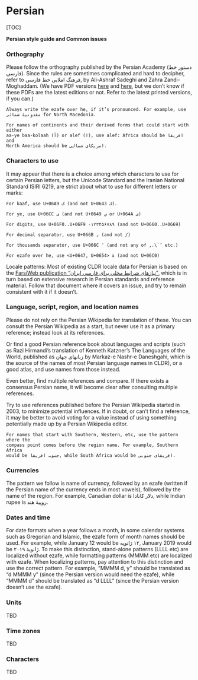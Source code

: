 # Persian

[TOC]

**Persian style guide and Common issues**

### Orthography

Please follow the orthography published by the Persian Academy (دستور خط فارسی).
Since the rules are sometimes complicated and hard to decipher, refer to فرهنگ
املایی خط فارسی, by Ali-Ashraf Sadeghi and Zahra Zandi-Moghaddam. (We have PDF
versions
[here](https://drive.google.com/file/d/1R2_7PMMxNzu_rYZvUQgWEGsFBA549Z1K/view?usp=sharing)
and
[here](https://drive.google.com/file/d/1bDIQ2XWGsahQbg9yZ3DqLKaFuh41RBxx/view?usp=sharing),
but we don’t know if these PDFs are the latest editions or not. Refer to the
latest printed versions, if you can.)

    Always write the ezafe over he, if it’s pronounced. For example, use
    مقدونیهٔ شمالی for North Macedonia.

    For names of continents and their derived forms that could start with either
    aa-ye baa-kolaah (آ) or alef (ا), use alef: Africa should be افریقا and
    North America should be امریکای شمالی.

### Characters to use

It may appear that there is a choice among which characters to use for certain
Persian letters, but the Unicode Standard and the Iranian National Standard
ISIRI 6219, are strict about what to use for different letters or marks:

    For kaaf, use U+06A9 ک (and not U+0643 ك).

    For ye, use U+06CC ی (and not U+0649 ي or U+064A ى)

    For digits, use U+06F0..U+06F9 ۰۱۲۳۴۵۶۷۸۹ (and not U+0660..U+0669)

    For decimal separator, use U+066B ٫ (and not /)

    For thousands separator, use U+066C ٬ (and not any of ,،\`’ etc.)

    For ezafe over he, use <U+0647, U+0654> هٔ (and not U+06C0)

Locale patterns: Most of existing CLDR locale data for Persian is based on the
[FarsiWeb publication “نیازهای شرایط محلی برای فارسی
ایران”](https://drive.google.com/file/d/1yDoUbXnV_q6mrzzaRZK_AvsOLaU-O9Qy/view?usp=sharing),
which is in turn based on extensive research in Persian standards and reference
material. Follow that document where it covers an issue, and try to remain
consistent with it if it doesn’t.

### Language, script, region, and location names

Please do not rely on the Persian Wikipedia for translation of these. You can
consult the Persian Wikipedia as a start, but never use it as a primary
reference; instead look at its references.

Or find a good Persian reference book about languages and scripts (such as Razi
Hirmandi’s translation of Kenneth Katzner’s The Languages of the World,
published as زبانهای جهان by Markaz-e Nashr-e Daneshgahi, which is the source of
the names of most Persian language names in CLDR), or a good atlas, and use
names from those instead.

Even better, find multiple references and compare. If there exists a consensus
Persian name, it will become clear after consulting multiple references.

Try to use references published before the Persian Wikipedia started in 2003, to
minimize potential influences. If in doubt, or can’t find a reference, it may be
better to avoid voting for a value instead of using something potentially made
up by a Persian Wikipedia editor.

    For names that start with Southern, Western, etc, use the pattern where the
    compass point comes before the region name. For example, Southern Africa
    would be جنوب افریقا, while South Africa would be افریقای جنوبی.

### Currencies

The pattern we follow is name of currency, followed by an ezafe (written if the
Persian name of the currency ends in most vowels), followed by the name of the
region. For example, Canadian dollar is دلار کانادا, while Indian rupee is
روپیهٔ هند.

### Dates and time

For date formats when a year follows a month, in some calendar systems such as
Gregorian and Islamic, the ezafe form of month names should be used. For
example, while January 12 would be ‏۱۲ ژانویه, January 2019 would be ژانویهٔ
۲۰۱۹. To make this distinction, stand-alone patterns (LLLL etc) are localized
without ezafe, while formatting patterns (MMMM etc) are localized with ezafe.
When localizing patterns, pay attention to this distinction and use the correct
pattern. For example, “MMMM d, y” should be translated as “d MMMM y” (since the
Persian version would need the ezafe), while “MMMM d” should be translated as “d
LLLL” (since the Persian version doesn’t use the ezafe).

### Units

TBD

### Time zones

TBD

### Characters

TBD
